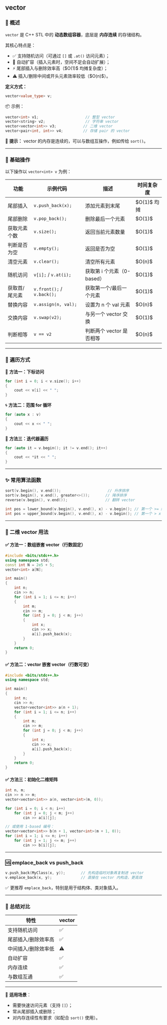 ## vector

### 🧠 概述

`vector` 是 C++ STL 中的 **动态数组容器**，底层是 **内存连续** 的存储结构。

其核心特点是：

* ✅ 支持随机访问（可通过 `[]` 或 `.at()` 访问元素）；
* 🚀 自动扩容（插入元素时，空间不足会自动扩展）；
* ⚡ 尾部插入与删除效率高（\$O(1)\$ 均摊复杂度）；
* ⚠️ 插入/删除中间或开头元素效率较低（\$O(n)\$）。

**定义方式：**

```cpp
vector<value_type> v;
```

📦 示例：

```cpp
vector<int> v1;                     // 整型 vector
vector<string> v2;                  // 字符串 vector
vector<vector<int>> v3;            // 二维 vector
vector<pair<int, int>> v4;         // 存储 pair 的 vector
```

📌 **提示：** vector 的内存是连续的，可以与数组互操作，例如传给 `sort()`。

---

### 🔧 基础操作

以下操作以 `vector<int> v` 为例：

| 功能          | 示例代码                   | 描述                       | 时间复杂度    |
| ------------- | -------------------------- | -------------------------- | ------------- |
| 尾部插入      | `v.push_back(x);`          | 添加元素到末尾             | \$O(1)\$ 均摊 |
| 尾部删除      | `v.pop_back();`            | 删除最后一个元素           | \$O(1)\$      |
| 获取元素个数  | `v.size();`                | 返回当前元素数量           | \$O(1)\$      |
| 判断是否为空  | `v.empty();`               | 返回是否为空               | \$O(1)\$      |
| 清空元素      | `v.clear();`               | 清空所有元素               | \$O(n)\$      |
| 随机访问      | `v[i];` / `v.at(i);`       | 获取第 i 个元素（0-based） | \$O(1)\$      |
| 获取首/尾元素 | `v.front();` / `v.back();` | 获取第一个/最后一个元素    | \$O(1)\$      |
| 替换内容      | `v.assign(n, val);`        | 设置为 n 个 val 元素       | \$O(n)\$      |
| 交换内容      | `v.swap(v2);`              | 与另一个 vector 交换       | \$O(1)\$      |
| 判断相等      | `v == v2`                  | 判断两个 vector 是否相等   | \$O(n)\$      |

---

### 🔁 遍历方式

🧭 **方法一：下标访问**

```cpp
for (int i = 0; i < v.size(); i++) 
{
    cout << v[i] << " ";
}
```

🌀 **方法二：范围 for 循环**

```cpp
for (auto x : v) 
{
    cout << x << " ";
}
```

🧲 **方法三：迭代器遍历**

```cpp
for (auto it = v.begin(); it != v.end(); it++) 
{
    cout << *it << " ";
}
```

---

### ✨ 常用算法函数

```cpp
sort(v.begin(), v.end());                     // 升序排序
sort(v.begin(), v.end(), greater<>());       // 降序排序
reverse(v.begin(), v.end());                 // 翻转 vector

int pos = lower_bound(v.begin(), v.end(), x) - v.begin(); // 第一个 >= x 的位置
int pos = upper_bound(v.begin(), v.end(), x) - v.begin(); // 第一个 > x 的位置
```

---

### 🧩 二维 vector 用法

#### ✅ 方法一：数组嵌套 vector（行数固定）

```cpp
#include <bits/stdc++.h>
using namespace std;
const int N = 2e5 + 5; 
vector<int> a[N];

int main() 
{
    int n;
    cin >> n;
    for (int i = 1; i <= n; i++) 
    {
        int m;
        cin >> m;
        for (int j = 0; j < m; j++) 
        {
            int x;
            cin >> x;
            a[i].push_back(x);
        }
    }
    return 0;
}
```

#### ✅ 方法二：vector 嵌套 vector（行数可变）

```cpp
#include <bits/stdc++.h>
using namespace std;

int main() 
{
    int n;
    cin >> n;
    vector<vector<int>> a(n + 1);
    for (int i = 1; i <= n; i++) 
    {
        int m;
        cin >> m;
        for (int j = 0; j < m; j++) 
        {
            int x;
            cin >> x;
            a[i].push_back(x);
        }
    }
    return 0;
}
```

#### ✅ 方法三：初始化二维矩阵

```cpp
int n, m;
cin >> n >> m;
vector<vector<int>> a(n, vector<int>(m, 0));

for (int i = 0; i < n; i++)
    for (int j = 0; j < m; j++)
        cin >> a[i][j];

// 或使用 1-based 编号：
vector<vector<int>> b(n + 1, vector<int>(m + 1, 0));
for (int i = 1; i <= n; i++)
    for (int j = 1; j <= m; j++)
        cin >> b[i][j];
```

---

### 🆚 emplace\_back vs push\_back

```cpp
v.push_back(MyClass(x, y));       // 先构造临时对象再复制进 vector
v.emplace_back(x, y);             // 直接在 vector 内构造，更高效
```

✅ 更推荐 `emplace_back`，特别是用于结构体、类对象插入。

---

### 📌 总结对比

| 特性                | vector |
| ------------------- | ------ |
| 支持随机访问        | ✅      |
| 尾部插入/删除效率高 | ✅      |
| 中间插入/删除效率低 | ⚠️      |
| 自动扩容            | ✅      |
| 内存连续            | ✅      |
| 与数组互通          | ✅      |

---

🧩 **适用场景**：

* 需要快速访问元素（支持 `[]`）；
* 常从尾部插入或删除；
* 对内存连续性有要求（如配合 `sort()` 使用）。


